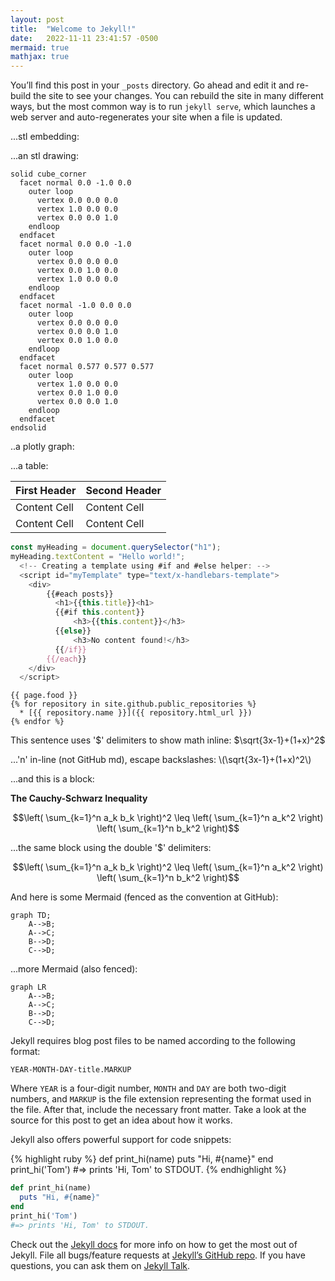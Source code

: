 ```yaml
---
layout: post
title:  "Welcome to Jekyll!"
date:   2022-11-11 23:41:57 -0500
mermaid: true
mathjax: true
---
```

You’ll find this post in your `_posts` directory. Go ahead and edit it and re-build the site to see your changes. You can rebuild the site in many different ways, but the most common way is to run `jekyll serve`, which launches a web server and auto-regenerates your site when a file is updated.

...stl embedding:

<script src="https://embed.github.com/view/3d/skalnik/secret-bear-clip/master/stl/clip.stl"></script>

...an stl drawing:

```stl
solid cube_corner
  facet normal 0.0 -1.0 0.0
    outer loop
      vertex 0.0 0.0 0.0
      vertex 1.0 0.0 0.0
      vertex 0.0 0.0 1.0
    endloop
  endfacet
  facet normal 0.0 0.0 -1.0
    outer loop
      vertex 0.0 0.0 0.0
      vertex 0.0 1.0 0.0
      vertex 1.0 0.0 0.0
    endloop
  endfacet
  facet normal -1.0 0.0 0.0
    outer loop
      vertex 0.0 0.0 0.0
      vertex 0.0 0.0 1.0
      vertex 0.0 1.0 0.0
    endloop
  endfacet
  facet normal 0.577 0.577 0.577
    outer loop
      vertex 1.0 0.0 0.0
      vertex 0.0 1.0 0.0
      vertex 0.0 0.0 1.0
    endloop
  endfacet
endsolid
```

..a plotly graph:

<html>
<script src="https://cdn.plot.ly/plotly-latest.min.js"></script>
<body>

<div id="myPlot" style="width:100%;max-width:700px"></div>

<script>
var xArray = [50,60,70,80,90,100,110,120,130,140,150];
var yArray = [7,8,8,9,9,9,10,11,14,14,15];

// Define Data
var data = [{
  x: xArray,
  y: yArray,
  mode:"lines"
}];

// Define Layout
var layout = {
  xaxis: {range: [40, 160], title: "Square Meters"},
  yaxis: {range: [5, 16], title: "Price in Millions"},  
  title: "House Prices vs. Size"
};

// Display using Plotly
Plotly.newPlot("myPlot", data, layout);
</script>

</body>
</html>

...a table:

| First Header  | Second Header |
| ------------- | ------------- |
| Content Cell  | Content Cell  |
| Content Cell  | Content Cell  |

<!-- {% raw %} -->
```javascript
const myHeading = document.querySelector("h1");
myHeading.textContent = "Hello world!";
  <!-- Creating a template using #if and #else helper: -->
  <script id="myTemplate" type="text/x-handlebars-template">
    <div>
        {{#each posts}}
          <h1>{{this.title}}<h1>
          {{#if this.content}}
              <h3>{{this.content}}</h3>
          {{else}}
              <h3>No content found!</h3>
          {{/if}}
        {{/each}}
    </div>
  </script>
```
<!-- {% endraw %} -->

<!-- {% raw %} -->
```liquid
{{ page.food }}
{% for repository in site.github.public_repositories %}
  * [{{ repository.name }}]({{ repository.html_url }})
{% endfor %}
```
<!-- {% endraw %} -->

This sentence uses <span>'$'</span> delimiters to show math inline:  $\sqrt{3x-1}+(1+x)^2$

...<span>'n'</span> in-line (not GitHub md), escape backslashes: \\(\sqrt{3x-1}+(1+x)^2\\)

...and this is a block:

**The Cauchy-Schwarz Inequality**

```math
\left( \sum_{k=1}^n a_k b_k \right)^2 \leq \left( \sum_{k=1}^n a_k^2 \right) \left( \sum_{k=1}^n b_k^2 \right)
```

...the same block using the double <span>'$'</span> delimiters:

$$\left( \sum_{k=1}^n a_k b_k \right)^2 \leq \left( \sum_{k=1}^n a_k^2 \right) \left( \sum_{k=1}^n b_k^2 \right)$$

And here is some Mermaid (fenced as the convention at GitHub):

```mermaid
graph TD;
    A-->B;
    A-->C;
    B-->D;
    C-->D;
```

...more Mermaid (also fenced):

```mermaid
graph LR
    A-->B;
    A-->C;
    B-->D;
    C-->D;
```

Jekyll requires blog post files to be named according to the following format:

`YEAR-MONTH-DAY-title.MARKUP`

Where `YEAR` is a four-digit number, `MONTH` and `DAY` are both two-digit numbers, and `MARKUP` is the file extension representing the format used in the file. After that, include the necessary front matter. Take a look at the source for this post to get an idea about how it works.

Jekyll also offers powerful support for code snippets:

{% highlight ruby %}
def print_hi(name)
  puts "Hi, #{name}"
end
print_hi('Tom')
#=> prints 'Hi, Tom' to STDOUT.
{% endhighlight %}

```ruby
def print_hi(name)
  puts "Hi, #{name}"
end
print_hi('Tom')
#=> prints 'Hi, Tom' to STDOUT.
```

Check out the [Jekyll docs][jekyll-docs] for more info on how to get the most out of Jekyll. File all bugs/feature requests at [Jekyll’s GitHub repo][jekyll-gh]. If you have questions, you can ask them on [Jekyll Talk][jekyll-talk].

[jekyll-docs]: https://jekyllrb.com/docs/home
[jekyll-gh]:   https://github.com/jekyll/jekyll
[jekyll-talk]: https://talk.jekyllrb.com/
